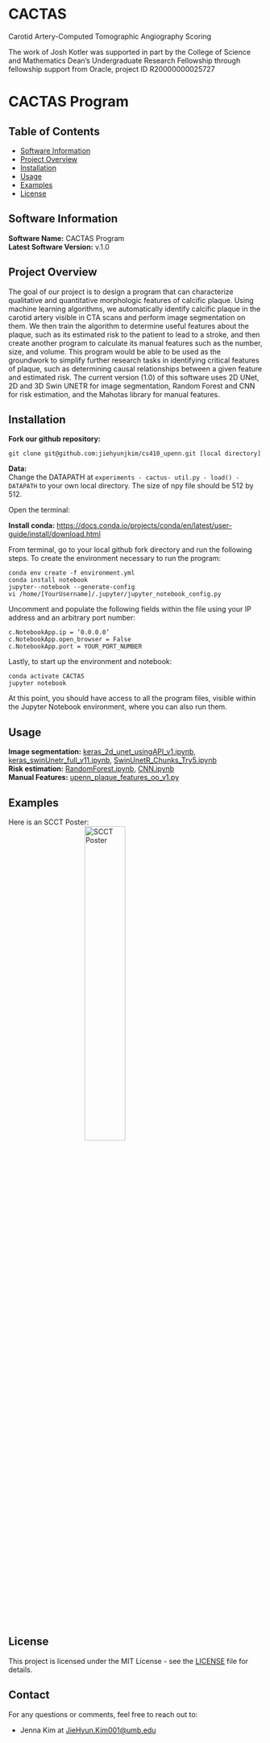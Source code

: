 # CACTAS
Carotid Artery-Computed Tomographic Angiography Scoring

The work of Josh Kotler was supported in part by the College of Science and Mathematics Dean’s Undergraduate Research Fellowship through fellowship support from Oracle, project ID R20000000025727

# CACTAS Program

## Table of Contents
* [Software Information](#software-information)
* [Project Overview](#project-overview)
* [Installation](#installation)
* [Usage](#usage)
* [Examples](#examples)
* [License](#license)


## Software Information
**Software Name:** CACTAS Program<br/>
**Latest Software Version:** v.1.0

## Project Overview

The goal of our project is to design a program that can characterize qualitative and quantitative morphologic features of calcific plaque. Using machine learning algorithms, we automatically identify calcific plaque in the carotid artery visible in CTA scans and perform image segmentation on them. We then train the algorithm to determine useful features about the plaque, such as its estimated risk to the patient to lead to a stroke, and then create another program to calculate its manual features such as the number, size, and volume. This program would be able to be used as the groundwork to simplify further research tasks in identifying critical features of plaque, such as determining causal relationships between a given feature and estimated risk. The current version (1.0) of this software uses 2D UNet, 2D and 3D Swin UNETR for image segmentation, Random Forest and CNN for risk estimation, and the Mahotas library for manual features.

## Installation

**Fork our github repository:**
```
git clone git@github.com:jiehyunjkim/cs410_upenn.git [local directory]
```

**Data:** <br/> Change the DATAPATH at ```experiments - cactus- util.py - load() - DATAPATH``` to your own local directory. The size of npy file should be 512 by 512.

Open the terminal:<br/>

**Install conda:** https://docs.conda.io/projects/conda/en/latest/user-guide/install/download.html<br/>

From terminal, go to your local github fork directory and run the following steps. 
To create the environment necessary to run the program:
```
conda env create -f environment.yml
conda install notebook
jupyter--notebook --generate-config
vi /home/[YourUsername]/.jupyter/jupyter_notebook_config.py
```

Uncomment and populate the following fields within the file using your IP address and an arbitrary port number:
```
c.NotebookApp.ip = ‘0.0.0.0’
c.NotebookApp.open_browser = False
c.NotebookApp.port = YOUR_PORT_NUMBER
```
Lastly, to start up the environment and notebook:
```
conda activate CACTAS
jupyter notebook
```

At this point, you should have access to all the program files, visible within the Jupyter Notebook environment, where you can also run them.

## Usage

**Image segmentation:** [keras_2d_unet_usingAPI_v1.ipynb](https://github.com/jiehyunjkim/cs410_upenn/blob/master/experiments/keras_2d_unet_usingAPI_v1.ipynb),
[keras_swinUnetr_full_v11.ipynb](https://github.com/jiehyunjkim/cs410_upenn/blob/master/experiments/keras_swinUnetr_full_v11.ipynb),
[SwinUnetR_Chunks_Try5.ipynb](https://github.com/jiehyunjkim/cs410_upenn/blob/master/experiments/SwinUnetR_Chunks_Try5.ipynb)<br/>
**Risk estimation:** [RandomForest.ipynb](https://github.com/jiehyunjkim/cs410_upenn/blob/master/experiments/RandomForest.ipynb),
[CNN.ipynb](https://github.com/jiehyunjkim/cs410_upenn/blob/master/experiments/CNN.ipynb)<br/>
**Manual Features:** [upenn_plaque_features_oo_v1.py](https://github.com/jiehyunjkim/cs410_upenn/blob/master/experiments/upenn_plaque_features_oo_v1.py)<br/>

## Examples
Here is an SCCT Poster: <br/>
<img src="[https://drive.google.com/uc?id=1_dJ1mKtbxw2RwG6fSvnVBvIOrn6HscQy](https://drive.google.com/file/d/1I64i-cC2hPYubqQzkgtiZEVIwr5RJLht/view?usp=sharing)"
     alt="SCCT Poster"
     style="display: block; margin-right: auto; margin-left: auto; width: 40%;" /><br/>

## License 
This project is licensed under the MIT License - see the [LICENSE](https://github.com/jiehyunjkim/CACTAS/blob/main/LICENSE) file for details.

## Contact
For any questions or comments, feel free to reach out to:
  * Jenna Kim at JieHyun.Kim001@umb.edu
